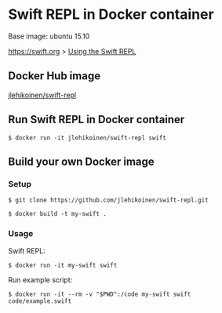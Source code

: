 Swift REPL in Docker container
==============================

Base image: ubuntu 15.10

<https://swift.org> > [Using the Swift REPL](https://swift.org/getting-started/#using-the-repl)

## Docker Hub image

[jlehikoinen/swift-repl](https://hub.docker.com/r/jlehikoinen/swift-repl/)

## Run Swift REPL in Docker container

`$ docker run -it jlehikoinen/swift-repl swift`

## Build your own Docker image

### Setup

`$ git clone https://github.com/jlehikoinen/swift-repl.git`

`$ docker build -t my-swift .`

### Usage

Swift REPL:

`$ docker run -it my-swift swift`

Run example script:

`$ docker run -it --rm -v "$PWD":/code my-swift swift code/example.swift`
